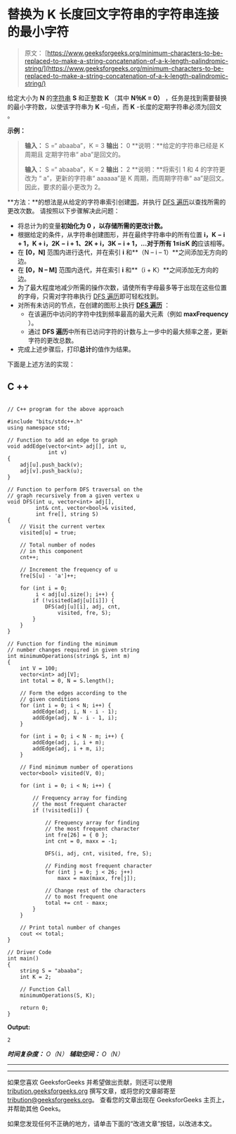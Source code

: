 # 替换为 K 长度回文字符串的字符串连接的最小字符

> 原文： [https://www.geeksforgeeks.org/minimum-characters-to-be-replaced-to-make-a-string-concatenation-of-a-k-length-palindromic-string/](https://www.geeksforgeeks.org/minimum-characters-to-be-replaced-to-make-a-string-concatenation-of-a-k-length-palindromic-string/)

给定大小为 **N** 的[字符串](https://www.geeksforgeeks.org/string-data-structure/) **S** 和正整数 **K** （其中 **N％K = 0）** ，任务是找到需要替换的最小字符数，以使该字符串为 **K** -句点，而 **K** -长度的定期字符串必须为[回文[](https://www.geeksforgeeks.org/tag/palindrome/) 。

**示例：**

> **输入：** S =“ abaaba”，K = 3
> **输出：** 0
> **说明：**给定的字符串已经是 K 周期且 定期字符串“ aba”是回文的。
> 
> **输入：** S =“ abaaba”，K = 2
> **输出：** 2
> **说明：**将索引 1 和 4 的字符更改为 “ a”，更新的字符串“ aaaaaa”是 K 周期，而周期字符串“ aa”是回文。 因此，要求的最小更改为 2。

**方法：**的想法是从给定的字符串索引创建[图](https://www.geeksforgeeks.org/graph-data-structure-and-algorithms/)，并执行 [DFS 遍历](https://www.geeksforgeeks.org/depth-first-search-or-dfs-for-a-graph/)以查找所需的更改次数。 请按照以下步骤解决此问题：

*   将总计为的变量**初始化为 **0** ，以存储所需的更改计数。**
*   根据给定的条件，从字符串创建图形，并在最终字符串中的所有位置 **i，K − i + 1，K + i，2K − i + 1、2K + i，3K − i + 1，…对于所有 **1≤i≤K** 的**应该相等。
*   在 **[0，N]** 范围内进行迭代，并在索引 **i** 和**（N – i – 1）**之间添加无方向的边。
*   在 **[0，N – M]** 范围内迭代，并在索引 **i** 和**（i + K）**之间添加无方向的边。
*   为了最大程度地减少所需的操作次数，请使所有字母最多等于出现在这些位置的字母，只需对字符串执行 [DFS 遍历](https://www.geeksforgeeks.org/iterative-depth-first-traversal/)即可轻松找到。
*   对所有未访问的节点，在创建的图形上执行 **[DFS 遍历](https://www.geeksforgeeks.org/print-the-dfs-traversal-step-wise-backtracking-also/)** ：
    *   在该遍历中访问的字符中找到频率最高的最大元素（例如 **maxFrequency** ）。
    *   通过 **DFS 遍历**中所有已访问字符的计数与上一步中的最大频率之差，更新字符的更改总数。
*   完成上述步骤后，打印**总计**的值作为结果。

下面是上述方法的实现：

## C ++

```

// C++ program for the above approach 

#include "bits/stdc++.h" 
using namespace std; 

// Function to add an edge to graph 
void addEdge(vector<int> adj[], int u, 
             int v) 
{ 
    adj[u].push_back(v); 
    adj[v].push_back(u); 
} 

// Function to perform DFS traversal on the 
// graph recursively from a given vertex u 
void DFS(int u, vector<int> adj[], 
         int& cnt, vector<bool>& visited, 
         int fre[], string S) 
{ 
    // Visit the current vertex 
    visited[u] = true; 

    // Total number of nodes 
    // in this component 
    cnt++; 

    // Increment the frequency of u 
    fre[S[u] - 'a']++; 

    for (int i = 0; 
         i < adj[u].size(); i++) { 
        if (!visited[adj[u][i]]) { 
            DFS(adj[u][i], adj, cnt, 
                visited, fre, S); 
        } 
    } 
} 

// Function for finding the minimum 
// number changes required in given string 
int minimumOperations(string& S, int m) 
{ 
    int V = 100; 
    vector<int> adj[V]; 
    int total = 0, N = S.length(); 

    // Form the edges according to the 
    // given conditions 
    for (int i = 0; i < N; i++) { 
        addEdge(adj, i, N - i - 1); 
        addEdge(adj, N - i - 1, i); 
    } 

    for (int i = 0; i < N - m; i++) { 
        addEdge(adj, i, i + m); 
        addEdge(adj, i + m, i); 
    } 

    // Find minimum number of operations 
    vector<bool> visited(V, 0); 

    for (int i = 0; i < N; i++) { 

        // Frequency array for finding 
        // the most frequent character 
        if (!visited[i]) { 

            // Frequency array for finding 
            // the most frequent character 
            int fre[26] = { 0 }; 
            int cnt = 0, maxx = -1; 

            DFS(i, adj, cnt, visited, fre, S); 

            // Finding most frequent character 
            for (int j = 0; j < 26; j++) 
                maxx = max(maxx, fre[j]); 

            // Change rest of the characters 
            // to most frequent one 
            total += cnt - maxx; 
        } 
    } 

    // Print total number of changes 
    cout << total; 
} 

// Driver Code 
int main() 
{ 
    string S = "abaaba"; 
    int K = 2; 

    // Function Call 
    minimumOperations(S, K); 

    return 0; 
} 

```

**Output:**

```
2

```

***时间复杂度：** O（N）*
***辅助空间：** O（N）*



* * *

* * *

如果您喜欢 GeeksforGeeks 并希望做出贡献，则还可以使用 [tribution.geeksforgeeks.org](https://contribute.geeksforgeeks.org/) 撰写文章，或将您的文章邮寄至 tribution@geeksforgeeks.org。 查看您的文章出现在 GeeksforGeeks 主页上，并帮助其他 Geeks。

如果您发现任何不正确的地方，请单击下面的“改进文章”按钮，以改进本文。